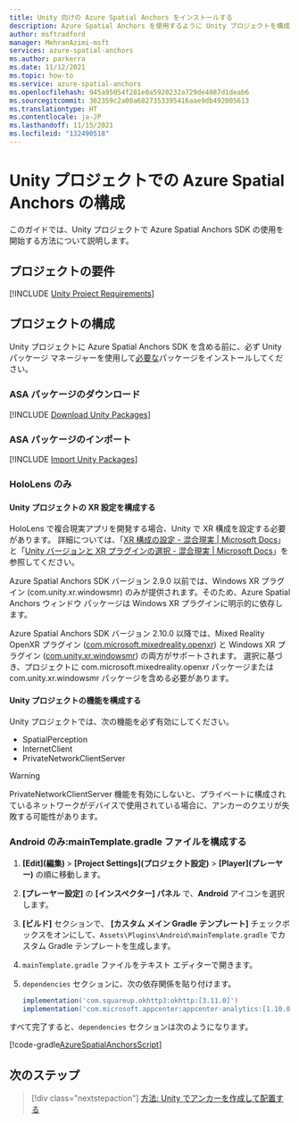 ```yaml
---
title: Unity 向けの Azure Spatial Anchors をインストールする
description: Azure Spatial Anchors を使用するように Unity プロジェクトを構成する
author: msftradford
manager: MehranAzimi-msft
services: azure-spatial-anchors
ms.author: parkerra
ms.date: 11/12/2021
ms.topic: how-to
ms.service: azure-spatial-anchors
ms.openlocfilehash: 945a95054f281e0a5920232a729de4087d1deab6
ms.sourcegitcommit: 362359c2a00a6827353395416aae9db492005613
ms.translationtype: HT
ms.contentlocale: ja-JP
ms.lasthandoff: 11/15/2021
ms.locfileid: "132490518"
---
```

# <a name="configuring-azure-spatial-anchors-in-a-unity-project"></a>Unity プロジェクトでの Azure Spatial Anchors の構成

このガイドでは、Unity プロジェクトで Azure Spatial Anchors SDK の使用を開始する方法について説明します。

## <a name="project-requirements"></a>プロジェクトの要件

[!INCLUDE [Unity Project Requirements](../../../includes/spatial-anchors-unity-project-requirements.md)]

## <a name="configuring-a-project"></a>プロジェクトの構成

Unity プロジェクトに Azure Spatial Anchors SDK を含める前に、必ず Unity パッケージ マネージャーを使用して[必要な](#project-requirements)パッケージをインストールしてください。

### <a name="download-asa-packages"></a>ASA パッケージのダウンロード
[!INCLUDE [Download Unity Packages](../../../includes/spatial-anchors-unity-download-packages.md)]

### <a name="import-asa-packages"></a>ASA パッケージのインポート
[!INCLUDE [Import Unity Packages](../../../includes/spatial-anchors-unity-import-packages.md)]

### <a name="hololens-only"></a>HoloLens のみ

#### <a name="configure-your-unity-project-xr-settings"></a>Unity プロジェクトの XR 設定を構成する
HoloLens で複合現実アプリを開発する場合、Unity で XR 構成を設定する必要があります。 詳細については、「[XR 構成の設定 - 混合現実 | Microsoft Docs](/windows/mixed-reality/develop/unity/xr-project-setup?tabs=openxr)」と「[Unity バージョンと XR プラグインの選択 - 混合現実 | Microsoft Docs](/windows/mixed-reality/develop/unity/choosing-unity-version)」を参照してください。

Azure Spatial Anchors SDK バージョン 2.9.0 以前では、Windows XR プラグイン (com.unity.xr.windowsmr) のみが提供されます。そのため、Azure Spatial Anchors ウィンドウ パッケージは Windows XR プラグインに明示的に依存します。

Azure Spatial Anchors SDK バージョン 2.10.0 以降では、Mixed Reality OpenXR プラグイン ([com.microsoft.mixedreality.openxr](https://dev.azure.com/aipmr/MixedReality-Unity-Packages/_packaging?_a=package&feed=Unity-packages&view=overview&package=com.microsoft.mixedreality.openxr&protocolType=Npm)) と Windows XR プラグイン ([com.unity.xr.windowsmr](https://docs.unity3d.com/Manual/com.unity.xr.windowsmr.html)) の両方がサポートされます。 選択に基づき、プロジェクトに com.microsoft.mixedreality.openxr パッケージまたは com.unity.xr.windowsmr パッケージを含める必要があります。

#### <a name="configure-your-unity-project-capabilities"></a>Unity プロジェクトの機能を構成する

Unity プロジェクトでは、次の機能を必ず有効にしてください。
- SpatialPerception
- InternetClient
- PrivateNetworkClientServer

> [!WARNING]
> PrivateNetworkClientServer 機能を有効にしないと、プライベートに構成されているネットワークがデバイスで使用されている場合に、アンカーのクエリが失敗する可能性があります。
### <a name="android-only-configure-the-maintemplategradle-file"></a>Android のみ:mainTemplate.gradle ファイルを構成する

1. **[Edit]\(編集\)**  >  **[Project Settings]\(プロジェクト設定\)**  >  **[Player]\(プレーヤー\)** の順に移動します。
2. **[プレーヤー設定]** の **[インスペクター] パネル** で、**Android** アイコンを選択します。
3. **[ビルド]** セクションで、 **[カスタム メイン Gradle テンプレート]** チェックボックスをオンにして、`Assets\Plugins\Android\mainTemplate.gradle` でカスタム Gradle テンプレートを生成します。
4. `mainTemplate.gradle` ファイルをテキスト エディターで開きます。
5. `dependencies` セクションに、次の依存関係を貼り付けます。

    ```gradle
    implementation('com.squareup.okhttp3:okhttp:[3.11.0]')
    implementation('com.microsoft.appcenter:appcenter-analytics:[1.10.0]')
    ```

すべて完了すると、`dependencies` セクションは次のようになります。

[!code-gradle[AzureSpatialAnchorsScript](../../../includes/spatial-anchors-unity-android-gradle-setup.md?range=9-13&highlight=3-4)]

## <a name="next-steps"></a>次のステップ

> [!div class="nextstepaction"]
> [方法: Unity でアンカーを作成して配置する](./create-locate-anchors-unity.md)
